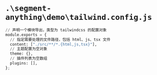 # `.\segment-anything\demo\tailwind.config.js`

```py
// 声明一个模块导出，类型为 tailwindcss 的配置对象
module.exports = {
  // 指定需要处理的文件路径，包括 html、js、tsx 文件
  content: ["./src/**/*.{html,js,tsx}"],
  // 主题配置为空对象
  theme: {},
  // 插件列表为空数组
  plugins: [],
};
```